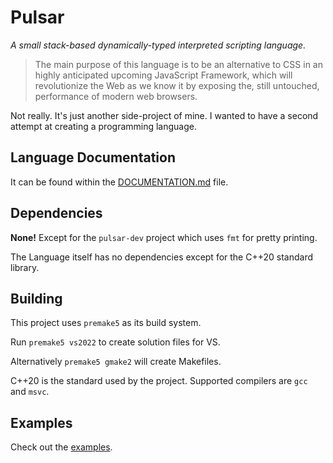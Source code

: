 # Pulsar

*A small stack-based dynamically-typed interpreted scripting language.*

> The main purpose of this language is to be an alternative to CSS
in an highly anticipated upcoming JavaScript Framework,
which will revolutionize the Web as we know it
by exposing the, still untouched, performance of modern web browsers.

Not really. It's just another side-project of mine.
I wanted to have a second attempt at creating a programming language.

## Language Documentation

It can be found within the [DOCUMENTATION.md](DOCUMENTATION.md) file.

## Dependencies

**None!** Except for the `pulsar-dev` project which uses `fmt` for pretty printing.

The Language itself has no dependencies except for the C++20 standard library.

## Building

This project uses `premake5` as its build system.

Run `premake5 vs2022` to create solution files for VS.

Alternatively `premake5 gmake2` will create Makefiles.

C++20 is the standard used by the project.
Supported compilers are `gcc` and `msvc`.

## Examples

Check out the [examples](examples).
